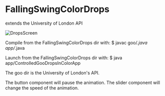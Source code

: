 
# FallingSwingColorDrops
extends the University of London API

![DropsScreen](https://user-images.githubusercontent.com/45234288/102141277-77a0c080-3e58-11eb-8020-02570f275263.png)

Compile from the FallingSwingColorDrops dir with:
$ javac goo/*.java app/*.java

Launch from the FallingSwingColorDrops dir with:
$ java app/ControlledGooDropsInColorApp


The goo dir is the University of London's API.

The button component will pause the animation.
The slider component will change the speed of the animation.
